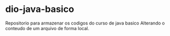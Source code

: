 # dio-java-basico
Repositorio para armazenar os codigos do curso de java basico
Alterando o conteudo de um arquivo de forma local.